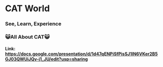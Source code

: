 # CAT World

### See, Learn, Experience
### 😺All About CAT😺

#### Link: https://docs.google.com/presentation/d/1d47qENPiSfPisSJ1IN6VKer2B5GJ03QWUiJQv-j1_JU/edit?usp=sharing